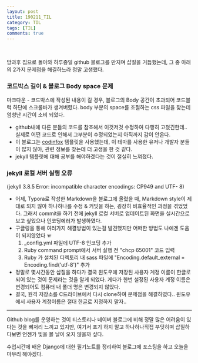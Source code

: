 ```yaml
---
layout: post
title: 190211_TIL
category: TIL
tags: [TIL]
comments: true
---
```




<br>

방과후 집으로 돌아와 하루종일 github 블로그를 만지며 삽질을 거듭했는데, 그 중 아래의 2가지 문제점을 해결하느라 정말 고생했다.

### 코드박스 길이 & 블로그 Body space 문제
마크다운 - 코드박스에 작성된 내용이 길 경우, 블로그의 Body 공간이 초과되어 코드블럭 하단에 스크롤바가 생겨버렸다. body 부분의 space를 조절하는 css 파일을 찾는데 엄청난 시간이 소비 되었다.

   - github내에 다른 분들의 코드를 참조해서 이것저것 수정하여 다행히 고쳤긴한데..  실제로 어떤 코드로 인해서 그부분이 수정되었는지 아직까지 감이 안온다.
   - 이 블로그는 [codinfox](https://github.com/codinfox/codinfox-lanyon "codinfox") 템플릿을 사용했는데, 이 테마를 사용한 유저나 개발자 분들이 많지 않아, 관련 정보를 찾는데 더 고생을 한 것 같다.
   -  jekyll 템플릿에 대해 공부를 해야하겠다는 것이 절실히 느껴졌다.


### jekyll 로컬 서버 실행 오류  
(jekyll 3.8.5 Error:  incompatible character encodings: CP949 and UTF- 8)

   - 어제, Typora로 작성한 Markdown을 블로그에 올렸을 때, Markdown style이 제대로 되지 않아 하나하나를 수정 & 커밋을 하는, 굉장히 비효율적인 과정을 겪었었다. 그래서 commit을 하기 전에 jekyll 로컬 서버로 업데이트된 화면을 실시간으로 보고 싶었으나 인코딩에러가 발생하였다.
   - 구글링을 통해 여러가지 해결방법이 있는걸 발견했지만 어떠한 방법도 나에겐 도움이 되지않았다 ㅠ
     1.  _config.yml 파일에 UTF-8 인코딩 추가
     2. Ruby command prompt에서 서버 실행 전 "chcp 65001" 코드 입력
     3. Ruby 가 설치된 디렉토리 내 sass 파일에 "Encoding.default_external = Encoding.find('utf-8')" 추가
   - 정말로 몇시간동안 삽질을 하다가 결국 윈도우에 저장된 사용자 계정 이름이 한글로 되어 있는 것이 문제라는 것을 알게 되었다. 게다가 한번 설정된 사용자 계정 이름은 변경되어도 컴퓨터 내 폴더 명은 변경되지 않았다.
   - 결국, 원격 저장소를 C드라이브에서 다시  clone하여 문제점을 해결하였다..  윈도우에서 사용자 계정이름은 절대 한글로 지정하지 말자..

---


Github blog를 운영하는 것이 티스토리나 네이버 블로그에 비해 정말 많은 어려움이 있다는 것을 뼈저리 느끼고 있지만, 여기서 포기 하지 말고 하나하나직접 부딪히며 삽질하다보면 언젠가 빛을 볼 날이 오지 않을까 싶다.

수업시간에 배운 Django에 대한 필기노트를 정리하여 블로그에 포스팅을 하고 오늘을 마무리 해야겠다.

